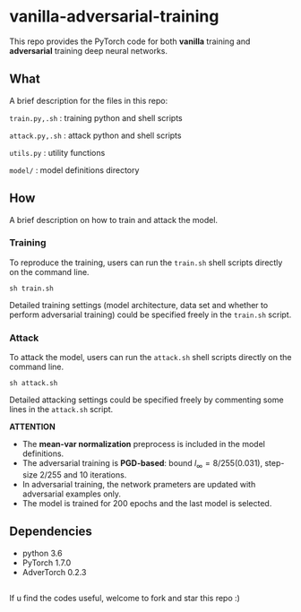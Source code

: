 # vanilla-adversarial-training

This repo provides the PyTorch code for both **vanilla** training and **adversarial** training deep neural networks.

## What

A brief description for the files in this repo:

`train.py,.sh` : training python and shell scripts

`attack.py,.sh` : attack python and shell scripts

`utils.py` : utility functions

`model/` : model definitions directory

## How

A brief description on how to train and attack the model.

### Training

To reproduce the training, users can run the `train.sh` shell scripts directly on the command line.
```
sh train.sh
```

Detailed training settings (model architecture, data set and whether to perform adversarial training) could be specified freely in the `train.sh` script.

### Attack

To attack the model, users can run the `attack.sh` shell scripts directly on the command line.
```
sh attack.sh
```

Detailed attacking settings could be specified freely by commenting some lines in the `attack.sh` script.

<!-- ## Results

Complete results can be found in this sheet. -->


<!-- ## Usage

### attack

We **provide trained models** in `save` folder, including vanilla and adversarial training vgg/resnet on CIFAR10 and [modelA](https://github.com/aaron-xichen/pytorch-playground/blob/master/stl10/model.py) on STL10.
Users can directly run the `attack.sh` shell script on command line to check the robustness of these models.
The results should be similar with the values in the 5 tables above.
In addition, users can manually change the attack parameters in the `attackers.py` python script for more results under different settings.
```
$ sh attack.sh
```
- `model` : Please specify the target model network architecture.
- `model_path` : Please specify the target model path.
- `dataset` & `data_dir` : Please specify the dataset name and path.
- `gpu_id` : GPU device index.

### training

To reproduce the provided model, users can run the `train.sh` shell scripts on command line.
```
$ sh train.sh
```
- `model` : Please specify the target model network architecture. `vgg16`, `resnet18` or `aaron` are optional.
- `dataset` & `data_dir` : Please specify the dataset name and path.
- `model_dir` : Please specify where to save the trained model.
- `gpu_id` : GPU device index.
- `adv_train` : Please specify whether to use adversarial training. `True` or `False`. -->

**ATTENTION** 
- The **mean-var normalization** preprocess is included in the model definitions.
- The adversarial training is **PGD-based**: bound $l_\infty=8/255(0.031)$, step-size $2/255$ and $10$ iterations.
- In adversarial training, the network prameters are updated with adversarial examples only.
- The model is trained for $200$ epochs and the last model is selected.


## Dependencies
- python 3.6
- PyTorch 1.7.0
- AdverTorch 0.2.3

## 

If u find the codes useful, welcome to fork and star this repo :)